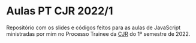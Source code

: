 # Aulas PT CJR 2022/1

Repositório com os slides e códigos feitos para as aulas de JavaScript ministradas por mim no Processo Trainee da [CJR](https://cjr.org.br) do 1º semestre de 2022.
